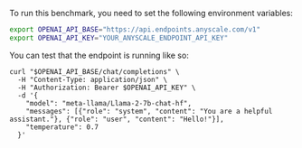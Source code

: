 To run this benchmark, you need to set the following environment variables:

```bash
export OPENAI_API_BASE="https://api.endpoints.anyscale.com/v1"
export OPENAI_API_KEY="YOUR_ANYSCALE_ENDPOINT_API_KEY"
```


You can test that the endpoint is running like so:

```
curl "$OPENAI_API_BASE/chat/completions" \
  -H "Content-Type: application/json" \
  -H "Authorization: Bearer $OPENAI_API_KEY" \
  -d '{
    "model": "meta-llama/Llama-2-7b-chat-hf",
    "messages": [{"role": "system", "content": "You are a helpful assistant."}, {"role": "user", "content": "Hello!"}],
    "temperature": 0.7
  }'
```